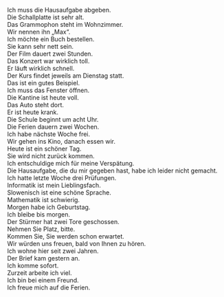 Ich muss die Hausaufgabe abgeben.  
Die Schallplatte ist sehr alt.  
Das Grammophon steht im Wohnzimmer.  
Wir nennen ihn „Max“.  
Ich möchte ein Buch bestellen.  
Sie kann sehr nett sein.  
Der Film dauert zwei Stunden.  
Das Konzert war wirklich toll.  
Er läuft wirklich schnell.  
Der Kurs findet jeweils am Dienstag statt.  
Das ist ein gutes Beispiel.  
Ich muss das Fenster öffnen.  
Die Kantine ist heute voll.  
Das Auto steht dort.  
Er ist heute krank.  
Die Schule beginnt um acht Uhr.  
Die Ferien dauern zwei Wochen.  
Ich habe nächste Woche frei.  
Wir gehen ins Kino, danach essen wir.  
Heute ist ein schöner Tag.  
Sie wird nicht zurück kommen.  
Ich entschuldige mich für meine Verspätung.  
Die Hausaufgabe, die du mir gegeben hast, habe ich leider nicht gemacht.  
Ich hatte letzte Woche drei Prüfungen.  
Informatik ist mein Lieblingsfach.  
Slowenisch ist eine schöne Sprache.  
Mathematik ist schwierig.  
Morgen habe ich Geburtstag.  
Ich bleibe bis morgen.  
Der Stürmer hat zwei Tore geschossen.  
Nehmen Sie Platz, bitte.  
Kommen Sie, Sie werden schon erwartet.  
Wir würden uns freuen, bald von Ihnen zu hören.  
Ich wohne hier seit zwei Jahren.  
Der Brief kam gestern an.  
Ich komme sofort.  
Zurzeit arbeite ich viel.  
Ich bin bei einem Freund.  
Ich freue mich auf die Ferien.